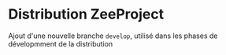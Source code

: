 # Distribution ZeeProject





Ajout d'une nouvelle branche `develop`, utilisé dans les phases de dévelopmment de la
distribution
